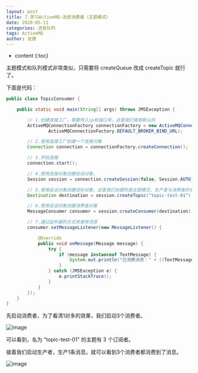 ```yaml
---
layout: post
title: 7.学习ActiveMQ-消息消费者（主题模式）
date: 2020-05-11
categories: 消息队列
tags: ActiveMQ
author: 龙德
---
```


* content
{:toc}

主题模式和队列模式非常类似，只需要将 createQueue 改成 createTopic 就行了。

下面是代码：

```java
public class TopicConsumer {

    public static void main(String[] args) throws JMSException {

        // 1.创建连接工厂，需要传入ip和端口号，这里我们使用默认的
        ActiveMQConnectionFactory connectionFactory = new ActiveMQConnectionFactory(
                ActiveMQConnectionFactory.DEFAULT_BROKER_BIND_URL);

        // 2.使用连接工厂创建一个连接对象
        Connection connection = connectionFactory.createConnection();

        // 3.开启连接
        connection.start();

        // 4.使用连接对象创建会话对象。
        Session session = connection.createSession(false, Session.AUTO_ACKNOWLEDGE);

        // 5.使用会话对象创建目标对象，这里我们创建的是主题模式，生产者与消费者的名称要保持一致。
        Destination destination = session.createTopic("topic-test-01");

        // 6.使用会话对象创建消费者对象
        MessageConsumer consumer = session.createConsumer(destination);

        // 7.通过监听器的方式来接收消息
        consumer.setMessageListener(new MessageListener() {

            @Override
            public void onMessage(Message message) {
                try {
                    if (message instanceof TextMessage) {
                        System.out.println("已消费消息：" + ((TextMessage) message).getText());
                    }
                } catch (JMSException e) {
                    e.printStackTrace();
                }
            }
        });
    }
}
```

先启动消费者，为了看清1对多的效果，我们启动3个消费者。

![image](https://miansen.wang/assets/20200511105241.png)

可以看到，名为 "topic-test-01" 的主题有 3 个订阅者。

接着我们启动生产者，生产1条消息。就可以看到3个消费者都消费到了消息。

![image](https://miansen.wang/assets/20200511110604.png)